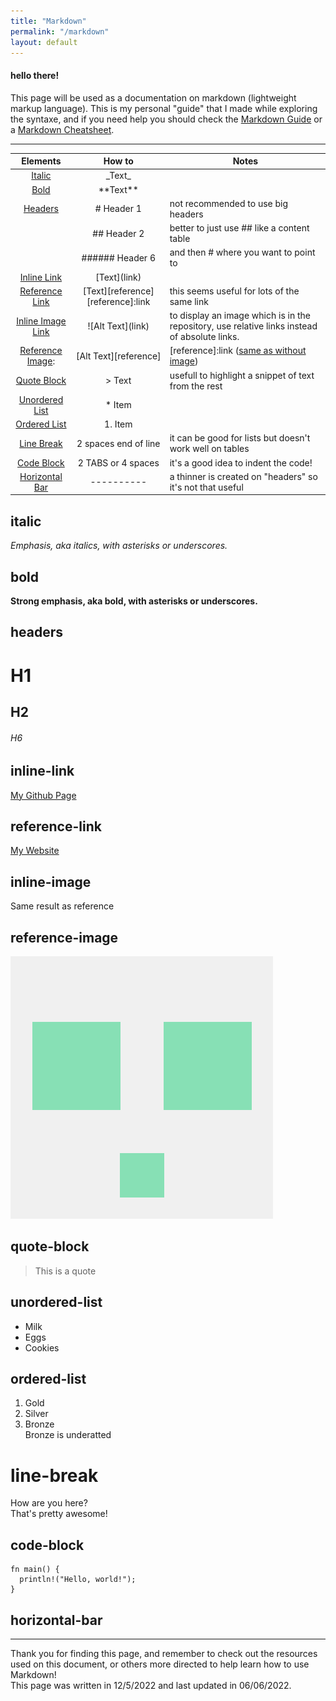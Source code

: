```yaml
---
title: "Markdown"
permalink: "/markdown"
layout: default
---
```




#### hello there!

This page will be used as a documentation on markdown (lightweight markup language).
This is my personal "guide" that I made while exploring the syntaxe, and if you need help you should check the [Markdown Guide](https://www.markdownguide.org/) or a [Markdown Cheatsheet](https://github.com/adam-p/markdown-here/wiki/Markdown-Cheatsheet).

-------

| Elements                              |       How to                                                  |      Notes      
| :------:                              |       :------:                                                |      ------     
| [Italic](#italic)                     |      \_Text\_                                                 |                 
| [Bold](#bold)                         |     \*\*Text\*\*                                              |                 
| [Headers](#headers)                   |     \# Header 1                                               |   not recommended to use big headers             
|                                       |     \## Header 2                                              |   better to just use \#\# like a content table              
|                                       |     \###### Header 6                                          |   and then \# where you want to point to              
| [Inline Link](#inline-link)           |     \[Text](link)                                             |                 |
| [Reference Link](#reference-link)     |     \[Text][reference]   \[reference]:link                    |   this seems useful for lots of the same link            
| [Inline Image Link](#inline-image)    |     \!\[Alt Text](link)                                       |   to display an image which is in the repository, use relative links instead of absolute links.   
| [Reference Image](#reference-image):  |     \[Alt Text][reference]                                    |    \[reference]:link  ([same as without image](#reference-link))        
| [Quote Block](#quote-block)           |     \> Text                                                   |   usefull to highlight a snippet of text from the rest              
| [Unordered List](#unordered-list)     |     \* Item                                                   |                 
| [Ordered List](#ordered-list)         |     1. Item                                                   |                 
| [Line Break](#line-break)             |     2 spaces end of line                                      |   it can be good for lists but doesn't work well on tables             
| [Code Block](#code-block)             |     2 TABS or 4 spaces                                        |   it's a good idea to indent the code!              
| [Horizontal Bar](#horizontal-bar)     |     \----------                                               |   a thinner is created on "headers" so it's not that useful             

## italic  
_Emphasis, aka italics, with *asterisks* or _underscores_._
## bold  
**Strong emphasis, aka bold, with **asterisks** or __underscores__.**
## headers  
# H1
## H2
###### H6
## inline-link
[My Github Page](https://github.com/NinjaSpottedCoding/Main-Page)
## reference-link
[My Website][website]
## inline-image
Same result as reference
## reference-image
![My Avatar](/markdown/105322822.png "Original Avatar")
<!--- ![My Avatar][avatar] -->
## quote-block
> This is a quote


## unordered-list
* Milk
* Eggs
* Cookies


## ordered-list
1. Gold
2. Silver
3. Bronze  
Bronze is underatted


# line-break
How are you here?  
That's pretty awesome!  
## code-block
    fn main() {
      println!("Hello, world!");
    }
## horizontal-bar
---------  
[avatar]:/markdown/105322822.png
[website]:https://ninjaspottedcoding.github.io/Main-Page/

Thank you for finding this page, and remember to check out the resources used on this document, or others more directed to help learn how to use Markdown!   
This page was written in 12/5/2022 and last updated in 06/06/2022.
